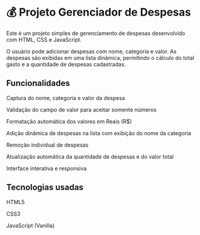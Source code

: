 # 💰 Projeto Gerenciador de Despesas

Este é um projeto simples de gerenciamento de despesas desenvolvido com HTML, CSS e JavaScript.

O usuário pode adicionar despesas com nome, categoria e valor. As despesas são exibidas em uma lista dinâmica, permitindo o cálculo do total gasto e a quantidade de despesas cadastradas.

## Funcionalidades

Captura do nome, categoria e valor da despesa

Validação do campo de valor para aceitar somente números

Formatação automática dos valores em Reais (R$)

Adição dinâmica de despesas na lista com exibição do nome da categoria

Remoção individual de despesas

Atualização automática da quantidade de despesas e do valor total

Interface interativa e responsiva

## Tecnologias usadas

HTML5

CSS3

JavaScript (Vanilla)
